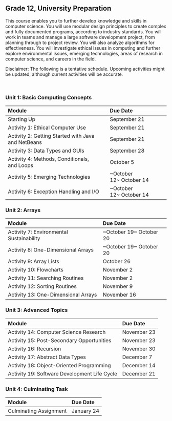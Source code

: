 ## Grade 12, University Preparation

This course enables you to further develop knowledge and skills in computer science. You will use modular design principles to create complex and fully documented programs, according to industry standards. You will work in teams and manage a large software development project, from planning through to project review. You will also analyze algorithms for effectiveness. You will investigate ethical issues in computing and further explore environmental issues, emerging technologies, areas of research in computer science, and careers in the field.

Disclaimer: The following is a tentative schedule. Upcoming activities might be updated, although current activities will be accurate.

 
### Unit 1: Basic Computing Concepts

| Module |	Due Date |
| :--- | :--- |
| Starting Up | September 21 |
| Activity 1: Ethical Computer Use | September 21 |
| Activity 2: Getting Started with Java and NetBeans | September 21 |
| Activity 3: Data Types and GUIs | September 28 |
| Activity 4: Methods, Conditionals, and Loops | October 5 |
| Activity 5: Emerging Technologies | ~October 12~ October 14 ||
| Activity 6: Exception Handling and I/O | ~October 12~ October 14 |

### Unit 2: Arrays

| Module |	Due Date |
| :--- | :--- |
| Activity 7: Environmental Sustainability | ~October 19~ October 20 |
| Activity 8: One-Dimensional Arrays | ~October 19~ October 20 |
| Activity 9: Array Lists | October 26 |
| Activity 10: Flowcharts | November 2 |
| Activity 11: Searching Routines | November 2 |
| Activity 12: Sorting Routines | November 9 |
| Activity 13: One-Dimensional Arrays | November 16 |

### Unit 3: Advanced Topics

| Module |	Due Date |
| :--- | :--- |
| Activity 14: Computer Science Research | November 23 |
| Activity 15: Post-Secondary Opportunities | November 23 |
| Activity 16: Recursion | November 30 |
| Activity 17: Abstract Data Types | December 7 |
| Activity 18: Object-Oriented Programming | December 14 |
| Activity 19: Software Development Life Cycle | December 21 |

### Unit 4: Culminating Task

| Module |	Due Date |
| :--- | :--- |
| Culminating Assignment | January 24 |
